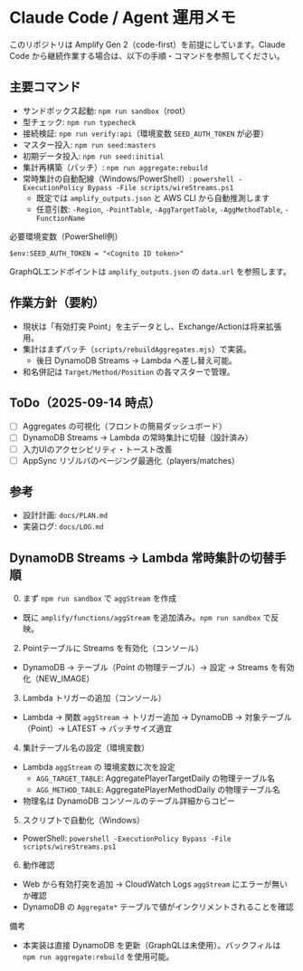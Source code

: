 # Claude Code / Agent 運用メモ

このリポジトリは Amplify Gen 2（code-first）を前提にしています。Claude Code から継続作業する場合は、以下の手順・コマンドを参照してください。

## 主要コマンド

- サンドボックス起動: `npm run sandbox`（root）
- 型チェック: `npm run typecheck`
- 接続検証: `npm run verify:api`（環境変数 `SEED_AUTH_TOKEN` が必要）
- マスター投入: `npm run seed:masters`
- 初期データ投入: `npm run seed:initial`
- 集計再構築（バッチ）: `npm run aggregate:rebuild`
- 常時集計の自動配線（Windows/PowerShell）: `powershell -ExecutionPolicy Bypass -File scripts/wireStreams.ps1`
  - 既定では `amplify_outputs.json` と AWS CLI から自動推測します
  - 任意引数: `-Region`, `-PointTable`, `-AggTargetTable`, `-AggMethodTable`, `-FunctionName`

必要環境変数（PowerShell例）
```
$env:SEED_AUTH_TOKEN = "<Cognito ID token>"
```

GraphQLエンドポイントは `amplify_outputs.json` の `data.url` を参照します。

## 作業方針（要約）

- 現状は「有効打突 Point」を主データとし、Exchange/Actionは将来拡張用。
- 集計はまずバッチ（`scripts/rebuildAggregates.mjs`）で実装。
  - 後日 DynamoDB Streams → Lambda へ差し替え可能。
- 和名併記は `Target/Method/Position` の各マスターで管理。

## ToDo（2025-09-14 時点）

- [ ] Aggregates の可視化（フロントの簡易ダッシュボード）
- [ ] DynamoDB Streams → Lambda の常時集計に切替（設計済み）
- [ ] 入力UIのアクセシビリティ・トースト改善
- [ ] AppSync リゾルバのページング最適化（players/matches）

## 参考

- 設計計画: `docs/PLAN.md`
- 実装ログ: `docs/LOG.md`
## DynamoDB Streams → Lambda 常時集計の切替手順

0) まず `npm run sandbox` で `aggStream` を作成
- 既に `amplify/functions/aggStream` を追加済み。`npm run sandbox` で反映。

2) Pointテーブルに Streams を有効化（コンソール）
- DynamoDB → テーブル（Point の物理テーブル）→ 設定 → Streams を有効化（NEW_IMAGE）

3) Lambda トリガーの追加（コンソール）
- Lambda → 関数 `aggStream` → トリガー追加 → DynamoDB → 対象テーブル（Point）→ LATEST → バッチサイズ適宜

4) 集計テーブル名の設定（環境変数）
- Lambda `aggStream` の 環境変数に次を設定
  - `AGG_TARGET_TABLE`: AggregatePlayerTargetDaily の物理テーブル名
  - `AGG_METHOD_TABLE`: AggregatePlayerMethodDaily の物理テーブル名
- 物理名は DynamoDB コンソールのテーブル詳細からコピー

5) スクリプトで自動化（Windows）
- PowerShell: `powershell -ExecutionPolicy Bypass -File scripts/wireStreams.ps1`

6) 動作確認
- Web から有効打突を追加 → CloudWatch Logs `aggStream` にエラーが無いか確認
- DynamoDB の `Aggregate*` テーブルで値がインクリメントされることを確認

備考
- 本実装は直接 DynamoDB を更新（GraphQLは未使用）。バックフィルは `npm run aggregate:rebuild` を使用可能。
